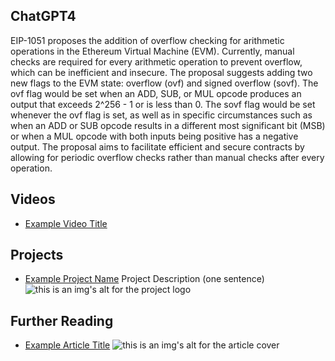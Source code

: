 ## ChatGPT4

EIP-1051 proposes the addition of overflow checking for arithmetic operations in the Ethereum Virtual Machine (EVM). Currently, manual checks are required for every arithmetic operation to prevent overflow, which can be inefficient and insecure. The proposal suggests adding two new flags to the EVM state: overflow (ovf) and signed overflow (sovf). The ovf flag would be set when an ADD, SUB, or MUL opcode produces an output that exceeds 2^256 - 1 or is less than 0. The sovf flag would be set whenever the ovf flag is set, as well as in specific circumstances such as when an ADD or SUB opcode results in a different most significant bit (MSB) or when a MUL opcode with both inputs being positive has a negative output. The proposal aims to facilitate efficient and secure contracts by allowing for periodic overflow checks rather than manual checks after every operation.

## Videos

- [Example Video Title](https://www.youtube.com/watch?v=TDGq4aeevgY)

## Projects

- [Example Project Name](https://xxxx.xxx/xxxxx) Project Description (one sentence) ![this is an img's alt for the project logo](https://xxxx.xxx/project-logo.xxx)

## Further Reading

- [Example Article Title](https://xxxx.xxx/xxxxx) ![this is an img's alt for the article cover](https://xxxx.xxx/article-cover.xxx)
